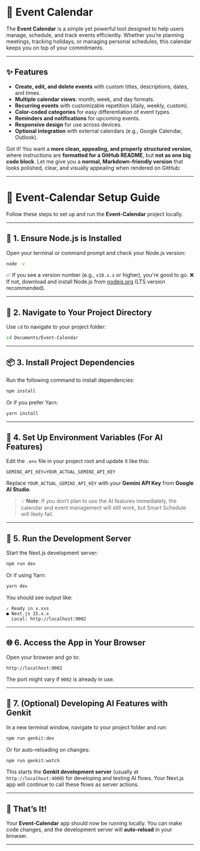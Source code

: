 # 📅 Event Calendar

The **Event Calendar** is a simple yet powerful tool designed to help users manage, schedule, and track events efficiently. Whether you’re planning meetings, tracking holidays, or managing personal schedules, this calendar keeps you on top of your commitments.

---

## ✨ Features

- **Create, edit, and delete events** with custom titles, descriptions, dates, and times.
- **Multiple calendar views**: month, week, and day formats.
- **Recurring events** with customizable repetition (daily, weekly, custom).
- **Color-coded categories** for easy differentiation of event types.
- **Reminders and notifications** for upcoming events.
- **Responsive design** for use across devices.
- **Optional integration** with external calendars (e.g., Google Calendar, Outlook).


Got it! You want a **more clean, appealing, and properly structured version**, where instructions are **formatted for a GitHub README**, but **not as one big code block**. Let me give you a **normal, Markdown-friendly version** that looks polished, clear, and visually appealing when rendered on GitHub:

---

# 📅 Event-Calendar Setup Guide

Follow these steps to set up and run the **Event-Calendar** project locally.

---

## 🚀 1. Ensure Node.js is Installed

Open your terminal or command prompt and check your Node.js version:

```bash
node -v
```

✅ If you see a version number (e.g., `v18.x.x` or higher), you're good to go.
❌ If not, download and install Node.js from [nodejs.org](https://nodejs.org) (LTS version recommended).

---

## 📁 2. Navigate to Your Project Directory

Use `cd` to navigate to your project folder:

```bash
cd Documents/Event-Calendar
```

---

## 📦 3. Install Project Dependencies

Run the following command to install dependencies:

```bash
npm install
```

Or if you prefer Yarn:

```bash
yarn install
```

---

## 🔐 4. Set Up Environment Variables (For AI Features)

Edit the `.env` file in your project root and update it like this:

```dotenv
GEMINI_API_KEY=YOUR_ACTUAL_GEMINI_API_KEY
```

Replace `YOUR_ACTUAL_GEMINI_API_KEY` with your **Gemini API Key** from **Google AI Studio**.

> 💡 **Note**: If you don’t plan to use the AI features immediately, the calendar and event management will still work, but Smart Schedule will likely fail.

---

## 🏃 5. Run the Development Server

Start the Next.js development server:

```bash
npm run dev
```

Or if using Yarn:

```bash
yarn dev
```

You should see output like:

```
✓ Ready in x.xxs
● Next.js 15.x.x
  Local: http://localhost:9002
```

---

## 🌐 6. Access the App in Your Browser

Open your browser and go to:

```
http://localhost:9002
```

The port might vary if `9002` is already in use.

---

## 🧠 7. (Optional) Developing AI Features with Genkit

In a new terminal window, navigate to your project folder and run:

```bash
npm run genkit:dev
```

Or for auto-reloading on changes:

```bash
npm run genkit:watch
```

This starts the **Genkit development server** (usually at `http://localhost:4000`) for developing and testing AI flows.
Your Next.js app will continue to call these flows as server actions.

---

## 🎉 That’s It!

Your **Event-Calendar** app should now be running locally.
You can make code changes, and the development server will **auto-reload** in your browser.

---

